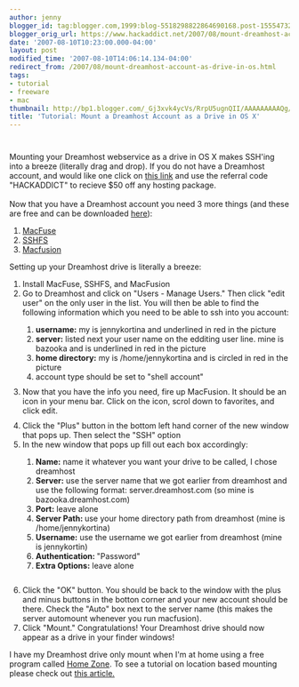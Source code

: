 ```yaml
---
author: jenny
blogger_id: tag:blogger.com,1999:blog-5518298822864690168.post-1555473201897978726
blogger_orig_url: https://www.hackaddict.net/2007/08/mount-dreamhost-account-as-drive-in-os.html
date: '2007-08-10T10:23:00.000-04:00'
layout: post
modified_time: '2007-08-10T14:06:14.134-04:00'
redirect_from: /2007/08/mount-dreamhost-account-as-drive-in-os.html
tags:
- tutorial
- freeware
- mac
thumbnail: http://bp1.blogger.com/_Gj3xvk4ycVs/RrpU5ugnQII/AAAAAAAAAQg/DiKFoW63lTU/s72-c/ishot-2.jpg
title: 'Tutorial: Mount a Dreamhost Account as a Drive in OS X'
---
```


<a onblur="try {parent.deselectBloggerImageGracefully();} catch(e) {}" href="http://bp1.blogger.com/_Gj3xvk4ycVs/RrpU5ugnQII/AAAAAAAAAQg/DiKFoW63lTU/s1600-h/ishot-2.jpg"><img style="margin: 0px auto 10px; display: block; text-align: center; cursor: pointer;" src="http://bp1.blogger.com/_Gj3xvk4ycVs/RrpU5ugnQII/AAAAAAAAAQg/DiKFoW63lTU/s320/ishot-2.jpg" alt="" id="BLOGGER_PHOTO_ID_5096479279037235330" border="0" /></a><br />Mounting your Dreamhost webservice as a drive in OS X makes SSH'ing into a breeze (literally drag and drop).  If you do not have a Dreamhost account, and would like one click on <a href="http://www.dreamhost.com/">this link</a> and use the referral code "HACKADDICT" to recieve $50 off any hosting package.<br /><br />Now that you have a Dreamhost account you need 3 more things (and these are free and can be downloaded <a href="http://code.google.com/p/macfuse/">here</a>):<ol><li><a href="http://code.google.com/p/macfuse/">MacFuse</a></li><li><a href="http://code.google.com/p/macfuse/">SSHFS</a></li><li><a href="http://www.sccs.swarthmore.edu/users/08/mgorbach/MacFusionWeb/">Macfusion</a></li></ol>Setting up your Dreamhost drive is literally a breeze:<br /><ol><li>Install MacFuse, SSHFS, and MacFusion</li><li>Go to Dreamhost and click on "Users - Manage Users." Then click "edit user" on the only user in the list.  You will then be able to find the following information which you need to be able to ssh into you account:</li><ol><li><span style="font-weight: bold;">username:</span> my is jennykortina and underlined in red in the picture</li><li><span style="font-weight: bold;">server:</span> listed next your user name on the edditing user line.  mine is bazooka and is underlined in red in the picture<br /></li><li><span style="font-weight: bold;">home directory:</span> my is /home/jennykortina and is circled in red in the picture<br /></li><li>account type should be set to "shell account"<a onblur="try {parent.deselectBloggerImageGracefully();} catch(e) {}" href="http://bp1.blogger.com/_Gj3xvk4ycVs/RrpUhugnQGI/AAAAAAAAAQQ/N9hdZd6nSII/s1600-h/user.jpg"><img style="margin: 0px auto 10px; display: block; text-align: center; cursor: pointer;" src="http://bp1.blogger.com/_Gj3xvk4ycVs/RrpUhugnQGI/AAAAAAAAAQQ/N9hdZd6nSII/s320/user.jpg" alt="" id="BLOGGER_PHOTO_ID_5096478866720374882" border="0" /></a></li></ol><li>Now that you have the info you need, fire up MacFusion.  It should be an icon in your menu bar.  Click on the icon, scrol down to favorites, and click edit.<a onblur="try {parent.deselectBloggerImageGracefully();} catch(e) {}" href="http://bp1.blogger.com/_Gj3xvk4ycVs/RrxpLOgnQJI/AAAAAAAAAQo/j0MSF8zbBq4/s1600-h/ishot-4.jpg"><img style="margin: 0px auto 10px; display: block; text-align: center; cursor: pointer;" src="http://bp1.blogger.com/_Gj3xvk4ycVs/RrxpLOgnQJI/AAAAAAAAAQo/j0MSF8zbBq4/s320/ishot-4.jpg" alt="" id="BLOGGER_PHOTO_ID_5097064519870922898" border="0" /></a></li><li>Click the "Plus" button in the bottom left hand corner of the new window that pops up.  Then select the "SSH" option</li><li>In the new window that pops up fill out each box accordingly:</li><ol><li><span style="font-weight: bold;">Name:</span> name it whatever you want your drive to be called, I chose dreamhost</li><li><span style="font-weight: bold;">Server:</span> use the server name that we got earlier from dreamhost and use the following format: server.dreamhost.com (so mine is bazooka.dreamhost.com)</li><li><span style="font-weight: bold;">Port:</span> leave alone</li><li><span style="font-weight: bold;">Server Path: </span>use your home directory path from dreamhost (mine is /home/jennykortina)</li><li><span style="font-weight: bold;">Username:</span> use the username we got earlier from dreamhost (mine is jennykortin)</li><li><span style="font-weight: bold;">Authentication: </span>"Password"</li><li><span style="font-weight: bold;">Extra Options:</span> leave alone<br /><a onblur="try {parent.deselectBloggerImageGracefully();} catch(e) {}" href="http://bp3.blogger.com/_Gj3xvk4ycVs/RrxvGugnQKI/AAAAAAAAAQw/A9JgcQjKETg/s1600-h/ishot-2.jpg"><img style="margin: 0px auto 10px; display: block; text-align: center; cursor: pointer;" src="http://bp3.blogger.com/_Gj3xvk4ycVs/RrxvGugnQKI/AAAAAAAAAQw/A9JgcQjKETg/s320/ishot-2.jpg" alt="" id="BLOGGER_PHOTO_ID_5097071039631278242" border="0" /></a><br /></li></ol><li>Click the "OK" button.  You should be back to the window with the plus and minus buttons in the botton corner and your new account should be there.  Check the "Auto" box next to the server name (this makes the server automount whenever you run macfusion).</li><li>Click "Mount."  Congratulations! Your Dreamhost drive should now appear as a drive in your finder windows!</li></ol>I have my Dreamhost drive only mount when I'm at home using a free program called <a href="http://metaquark.de/homezone/">Home Zone</a>.  To see a tutorial on location based mounting please check out <a href="http://hackaddict.blogspot.com/2007/06/tutorial-automount-samba-drive-when-at.html">this article.</a><a href="http://hackaddict.blogspot.com/2007/06/tutorial-automount-samba-drive-when-at.html"><br /></a>